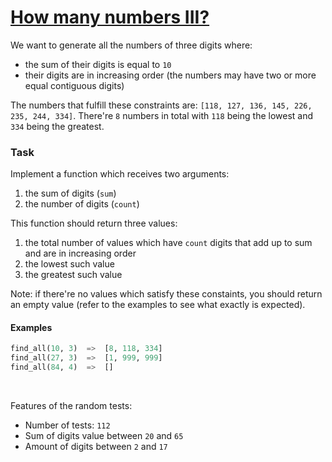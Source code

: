 # [How many numbers III?](https://www.codewars.com/kata/5877e7d568909e5ff90017e6)

We want to generate all the numbers of three digits where:

- the sum of their digits is equal to `10`
- their digits are in increasing order (the numbers may have two or more equal contiguous digits)

The numbers that fulfill these constraints are: `[118, 127, 136, 145, 226, 235, 244, 334]`. There're `8` numbers in total with `118` being the lowest and `334` being the greatest.
<br>

### Task

Implement a function which receives two arguments:
1. the sum of digits (`sum`)
2. the number of digits (`count`)

This function should return three values:
1. the total number of values which have `count` digits that add up to sum and are in increasing order
2. the lowest such value
3. the greatest such value

Note: if there're no values which satisfy these constaints, you should return an empty value (refer to the examples to see what exactly is expected).

#### Examples
```python
find_all(10, 3)  =>  [8, 118, 334]
find_all(27, 3)  =>  [1, 999, 999]
find_all(84, 4)  =>  []
```
<br>

Features of the random tests:
- Number of tests: `112`
- Sum of digits value between `20` and `65`
- Amount of digits between `2` and `17`